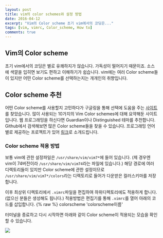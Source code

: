 ```yaml
---
layout: post
title: vim의 color schemes와 설정 방법
date: 2016-04-12
excerpt: "Vim의 Color scheme 초기 vim에서의 코딩은..."
tags: [vim, vimrc, Color_scheme, How to]
comments: true
---
```


## Vim의 Color scheme

초기 vim에서의 코딩은 별로 유쾌하지가 않습니다. 가독성이 떨어지기 때문이죠. 소스에 색깔을 입히면 보기도 편하고 이해하기가 쉽습니다. vim에는 여러 Color scheme들이 있지만 어떤 Color scheme를 선택하는지는 개개인의 취향입니다.

## Color scheme 추천

 어떤 Color scheme를 사용할지 고민하다가 구글링을 통해 선택에 도움을 주는 <a href="http://www.vimninjas.com/2012/08/26/10-vim-color-schemes-you-need-to-own/">사이트</a>를 찾았습니다. 많이 사용되는 10가지의 Vim Color schemes에 대해 요약해둔 사이트입니다. 웹 프로그래밍을 하신다면 Guardian이나 Distinguished 테마를 추천합니다. Github에서 검색해보면 많은 Color scheme들을 찾을 수 있습니다. 프로그래밍 언어별로 제공하는 프로젝트가 있어 <a href="https://github.com/sentientmachine/erics_vim_syntax_and_color_highlighting">링크</a>로 소개드립니다.
 
### Color scheme 적용 방법
 보통 vim에 관한 설정파일은 `/usr/share/vim/vim7*`에 들어 있습니다. (제 경우엔 vim이 74버전이라 `/usr/share/vim/vim74`라는 파일에 있습니다.) 해당 경로에 여러 디렉토리들이 있지만 Color scheme에 관한 설정이므로 `/usr/share/vim/vim7*/colors`라는 디렉토리로 들어가 다운받은 컬러스키마를 저장합니다.

 이후 최상위 디렉토리에서 `.vimrc`파일을 편집하여 하위디렉토리에도 적용하게 합니다.(없으신 분들은 생성해도 됩니다.) 적용방법은 편집기를 통해 `.vimrc`를 열어 아래의 코드를 삽입합니다.
{% raw %}
	colorscheme 'colorscheme이름'
    

터미널을 종료하고 다시 시작하면 아래와 같이 Color scheme이 적용되는 모습을 확인 할 수 있습니다.

<img src="https://nine-hundred.github.io/Blog/assets/vimColorScheme.jpg">
